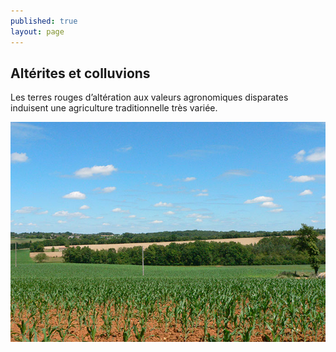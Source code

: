 ```yaml
---
published: true
layout: page
---
```


## Altérites et colluvions

Les terres rouges d’altération aux valeurs agronomiques disparates induisent une agriculture traditionnelle très variée.

![20_GEOGRAPHIE_POP_UP_04.jpg](/data/images/20/geographie/20_GEOGRAPHIE_POP_UP_04.jpg)



